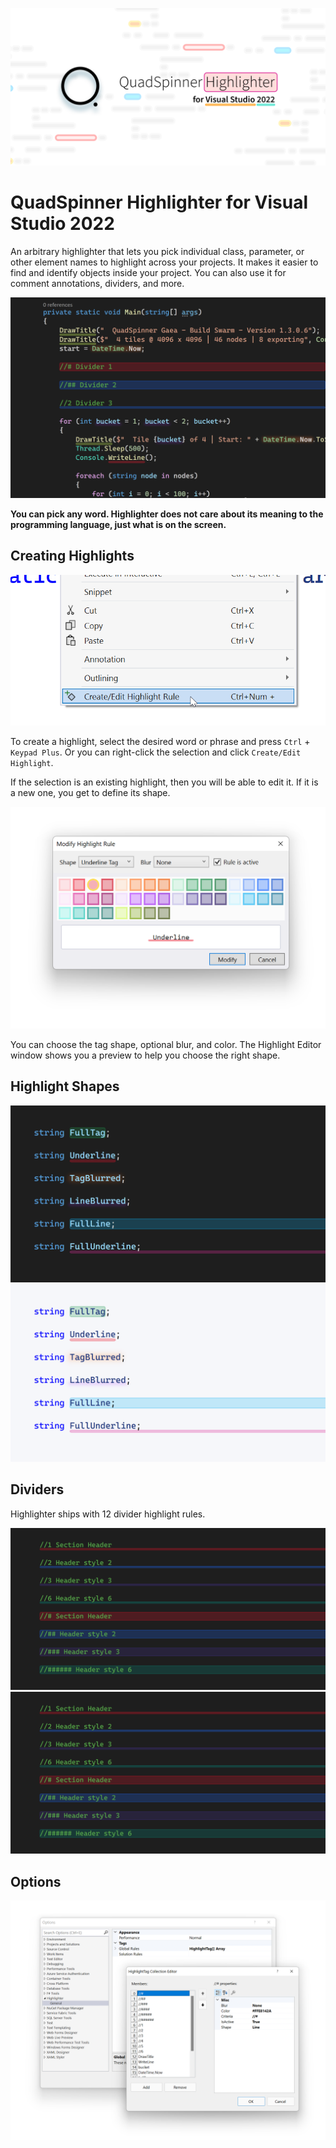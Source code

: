 ![](images/cover.png)

# QuadSpinner Highlighter for Visual Studio 2022

An arbitrary highlighter that lets you pick individual class, parameter, or other element names to highlight across your projects. It makes it easier to find and identify objects inside your project. You can also use it for comment annotations, dividers, and more.

![](images/example_code.png)

**You can pick any word. Highlighter does not care about its meaning to the programming language, just what is on the screen.**

## Creating Highlights

![](images/menu.png)

To create a highlight, select the desired word or phrase and press `Ctrl` + `Keypad Plus`. Or you can right-click the selection and click `Create/Edit Highlight`.

If the selection is an existing highlight, then you will be able to edit it. If it is a new one, you get to define its shape.

![](images/editor.png)

You can choose the tag shape, optional blur, and color. The Highlight Editor window shows you a preview to help you choose the right shape.

## Highlight Shapes



![](images/example_dark.png)
![](images/example_light.png)

## Dividers

Highlighter ships with 12 divider highlight rules.

![](images/dividers_dark.png)
![](images/dividers_dark.png)

## Options

![](images/options.png)



